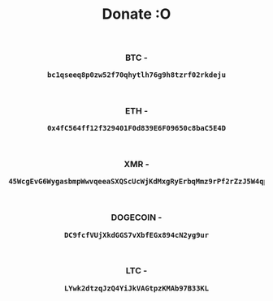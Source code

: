 <div align="center"><h1>Donate :O</h1><br><h3>

BTC - 
```
bc1qseeq8p0zw52f70qhytlh76g9h8tzrf02rkdeju
```
<br>

ETH - 
```
0x4fC564ff12f329401F0d839E6F09650c8baC5E4D
```

<br>

XMR -
```
45WcgEvG6WygasbmpWwvqeeaSXQScUcWjKdMxgRyErbqMmz9rPf2rZzJ5W4qpiRxGp963qoW8xortDuEfiMfnFX2G4hbK83
```

<br>

DOGECOIN - 
```
DC9fcfVUjXkdGGS7vXbfEGx894cN2yg9ur
```
<br>

LTC - 
```
LYwk2dtzqJzQ4YiJkVAGtpzKMAb97B33KL
```

</h3></div>
